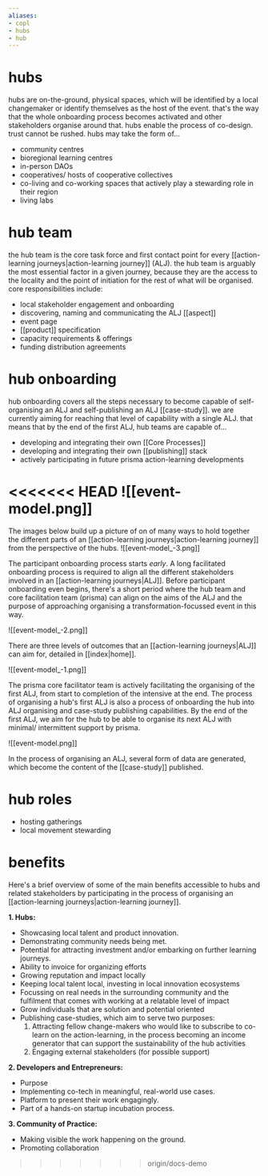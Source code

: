 ```yaml
---
aliases:
- copl
- hubs
- hub
---
```


# hubs
hubs are on-the-ground, physical spaces, which will be identified by a local changemaker or identify themselves as the host of the event. that's the way that the whole onboarding process becomes activated and other stakeholders organise around that. hubs enable the process of co-design. trust cannot be rushed. hubs may take the form of...

- community centres
- bioregional learning centres
- in-person DAOs
- cooperatives/ hosts of cooperative collectives
- co-living and co-working spaces that actively play a stewarding role in their region
- living labs
# hub team
the hub team is the core task force and first contact point for every [[action-learning journeys|action-learning journey]] (ALJ). the hub team is arguably the most essential factor in a given journey, because they are the access to the locality and the point of initiation for the rest of what will be organised. core responsibilities include:

- local stakeholder engagement and onboarding
- discovering, naming and communicating the ALJ [[aspect]]
- event page
- [[product]] specification 
- capacity requirements & offerings
- funding distribution agreements
# hub onboarding
hub onboarding covers all the steps necessary to become capable of self-organising an ALJ and self-publishing an ALJ [[case-study]]. we are currently aiming for reaching that level of capability with a single ALJ. that means that by the end of the first ALJ, hub teams are capable of... 

- developing and integrating their own [[Core Processes]]
- developing and integrating their own [[publishing]] stack 
- actively participating in future prisma action-learning developments

<<<<<<< HEAD
![[event-model.png]]
=======
The images below build up a picture of on of many ways to hold together the different parts of an [[action-learning journeys|action-learning journey]] from the perspective of the hubs. 
![[event-model_-3.png]]

The participant onboarding process starts *early*. A long facilitated onboarding process is required to align all the different stakeholders involved in an [[action-learning journeys|ALJ]]. Before participant onboarding even begins, there's a short period where the hub team and core facilitation team (prisma) can align on the aims of the ALJ and the purpose of approaching organising a transformation-focussed event in this way. 

![[event-model_-2.png]]

There are three levels of outcomes that an [[action-learning journeys|ALJ]] can aim for, detailed in [[index|home]]. 

![[event-model_-1.png]]

The prisma core facilitator team is actively facilitating the organising of the first ALJ, from start to completion of the intensive at the end. The process of organising a hub's first ALJ is also a process of onboarding the hub into ALJ organising and case-study publishing capabilities. By the end of the first ALJ, we aim for the hub to be able to organise its next ALJ with minimal/ intermittent support by prisma. 

![[event-model.png]]

In the process of organising an ALJ, several form of data are generated, which become the content of the [[case-study]] published. 
# hub roles
- hosting gatherings
- local movement stewarding
# benefits
Here's a brief overview of some of the main benefits accessible to hubs and related stakeholders by participating in the process of organising an [[action-learning journeys|action-learning journey]].

**1. Hubs:**

- Showcasing local talent and product innovation.
- Demonstrating community needs being met.
- Potential for attracting investment and/or embarking on further learning journeys.
- Ability to invoice for organizing efforts
- Growing reputation and impact locally
- Keeping local talent local, investing in local innovation ecosystems
- Focussing on real needs in the surrounding community and the fulfilment that comes with working at a relatable level of impact
- Grow individuals that are solution and potential oriented
- Publishing case-studies, which aim to serve two purposes:
	1. Attracting fellow change-makers who would like to subscribe to co-learn on the action-learning, in the process becoming an income generator that can support the sustainability of the hub activities
	2. Engaging external stakeholders (for possible support)

**2. Developers and Entrepreneurs:**

- Purpose
- Implementing co-tech in meaningful, real-world use cases.
- Platform to present their work engagingly.
- Part of a hands-on startup incubation process.

**3. Community of Practice:**

- Making visible the work happening on the ground.
- Promoting collaboration
>>>>>>> origin/docs-demo
